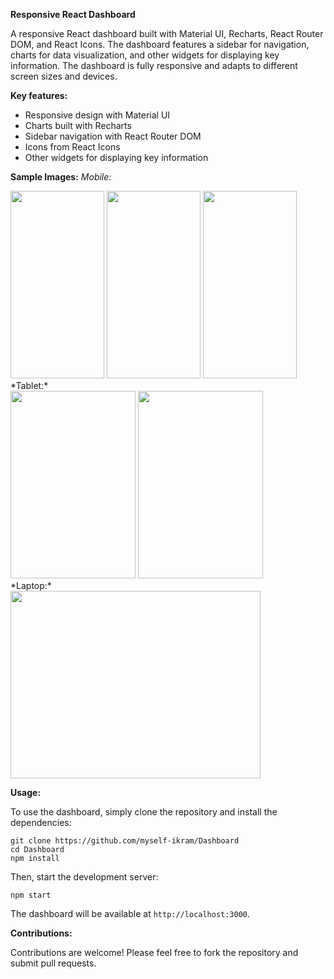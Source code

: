 **Responsive React Dashboard**

A responsive React dashboard built with Material UI, Recharts, React Router DOM, and React Icons. The dashboard features a sidebar for navigation, charts for data visualization, and other widgets for displaying key information. The dashboard is fully responsive and adapts to different screen sizes and devices.

**Key features:**

* Responsive design with Material UI
* Charts built with Recharts
* Sidebar navigation with React Router DOM
* Icons from React Icons
* Other widgets for displaying key information

**Sample Images:**
*Mobile:*
<div>
  <img width=150 height=300 src="https://github.com/Myself-Ikram/Dashboard/assets/97652328/3c934765-b960-429a-9455-e653f2520f40" />
  <img width=150 height=300 src="https://github.com/Myself-Ikram/Dashboard/assets/97652328/57272a52-725f-4f03-acec-550186742b28" />
  <img width=150 height=300 src="https://github.com/Myself-Ikram/Dashboard/assets/97652328/d17fb8ad-fc1c-4c56-b921-675822ab743f" />
</div>
*Tablet:*
<div>
  <img width=200 height=300 src="https://github.com/Myself-Ikram/Dashboard/assets/97652328/ca8e47d9-6fe2-42fe-a199-6d5d2502676e" />
  <img width=200 height=300 src="https://github.com/Myself-Ikram/Dashboard/assets/97652328/d4afb0d7-0eaa-423d-98db-ab2159ffedb6" />
</div>
*Laptop:*
<div>
  <img width=400 height=300 src="https://github.com/Myself-Ikram/Dashboard/assets/97652328/7b6d41e1-45e9-4c0a-88b4-5b8e2ee1bdb9" />
</div>

**Usage:**

To use the dashboard, simply clone the repository and install the dependencies:

```
git clone https://github.com/myself-ikram/Dashboard
cd Dashboard
npm install
```

Then, start the development server:

```
npm start
```

The dashboard will be available at `http://localhost:3000`.

**Contributions:**

Contributions are welcome! Please feel free to fork the repository and submit pull requests.
